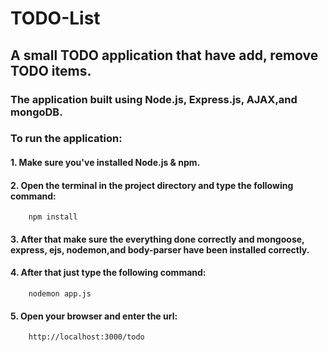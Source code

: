# TODO-List

## A small TODO application that have add, remove TODO items.

### The application built using **Node.js**, **Express.js**, **AJAX**,and **mongoDB**.

### To run the application:

#### 1. Make sure you've installed Node.js & npm.

#### 2. Open the terminal in the project directory and type the following command:

        npm install

#### 3. After that make sure the everything done correctly and mongoose, express, ejs, nodemon,and body-parser have been installed correctly.

#### 4. After that just type the following command:

        nodemon app.js

#### 5. Open your browser and enter the url:

        http://localhost:3000/todo
